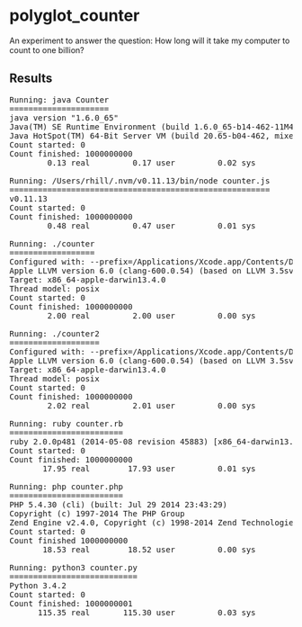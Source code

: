 # polyglot_counter

An experiment to answer the question: How long will it take my computer to count to one billion?

## Results

<pre>
Running: java Counter
=====================
java version "1.6.0_65"
Java(TM) SE Runtime Environment (build 1.6.0_65-b14-462-11M4609)
Java HotSpot(TM) 64-Bit Server VM (build 20.65-b04-462, mixed mode)
Count started: 0
Count finished: 1000000000
        0.13 real         0.17 user         0.02 sys

Running: /Users/rhill/.nvm/v0.11.13/bin/node counter.js
=======================================================
v0.11.13
Count started: 0
Count finished: 1000000000
        0.48 real         0.47 user         0.01 sys

Running: ./counter
==================
Configured with: --prefix=/Applications/Xcode.app/Contents/Developer/usr --with-gxx-include-dir=/usr/include/c++/4.2.1
Apple LLVM version 6.0 (clang-600.0.54) (based on LLVM 3.5svn)
Target: x86_64-apple-darwin13.4.0
Thread model: posix
Count started: 0
Count finished: 1000000000
        2.00 real         2.00 user         0.00 sys

Running: ./counter2
===================
Configured with: --prefix=/Applications/Xcode.app/Contents/Developer/usr --with-gxx-include-dir=/usr/include/c++/4.2.1
Apple LLVM version 6.0 (clang-600.0.54) (based on LLVM 3.5svn)
Target: x86_64-apple-darwin13.4.0
Thread model: posix
Count started: 0
Count finished: 1000000000
        2.02 real         2.01 user         0.00 sys

Running: ruby counter.rb
========================
ruby 2.0.0p481 (2014-05-08 revision 45883) [x86_64-darwin13.4.0]
Count started: 0
Count finished: 1000000000
       17.95 real        17.93 user         0.01 sys

Running: php counter.php
========================
PHP 5.4.30 (cli) (built: Jul 29 2014 23:43:29) 
Copyright (c) 1997-2014 The PHP Group
Zend Engine v2.4.0, Copyright (c) 1998-2014 Zend Technologies
Count started: 0
Count finished 1000000000
       18.53 real        18.52 user         0.00 sys

Running: python3 counter.py
===========================
Python 3.4.2
Count started: 0
Count finished: 1000000001
      115.35 real       115.30 user         0.03 sys
</pre>
